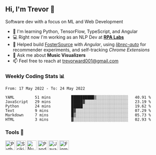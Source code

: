 ## Hi, I'm Trevor 👋

Software dev with a focus on ML and Web Development

- 🌱 I'm learning Python, TensorFlow, TypeScript, and Angular
- 💻 Right now I'm working as an NLP Dev at [**RPA Labs**](https://rpalabs.com/)
- 🔧 Helped build [FosterSource](https://github.com/blueprintboulder/f21s22-foster-source.git) with _Angular_, using [_librec-auto_](https://github.com/that-recsys-lab/librec-auto.git) for recommender experiments, and self-tracking _Chrome Extensions_
- 💬 Ask me about **Music Visualizers**
- 📫 Feel free to reach at <a href="mailto:trevorward001@gmail.com">trevorward001@gmail.com<a>

### Weekly Coding Stats 📊
<!--START_SECTION:waka-->

```text
From: 17 May 2022 - To: 24 May 2022

YAML         51 mins         ██████████▒░░░░░░░░░░░░░░   40.91 %
JavaScript   29 mins         █████▓░░░░░░░░░░░░░░░░░░░   23.19 %
Python       24 mins         █████░░░░░░░░░░░░░░░░░░░░   19.62 %
Text         9 mins          █▓░░░░░░░░░░░░░░░░░░░░░░░   07.29 %
Markdown     7 mins          █▒░░░░░░░░░░░░░░░░░░░░░░░   05.73 %
HTML         3 mins          ▓░░░░░░░░░░░░░░░░░░░░░░░░   02.93 %
```

<!--END_SECTION:waka-->

### Tools 🔩

<p>
  <img height="30" alt="Python" src="https://img.shields.io/badge/python-3E6963?&style=for-the-badge&logo=python&logoColor=white"/>
  <img height="30" alt="Scikit Learn" src="https://img.shields.io/badge/scikit_learn-295952?style=for-the-badge&logo=scikit-learn&logoColor=white">
  <img height="30" alt="Numpy" src="https://img.shields.io/badge/Numpy-245049?style=for-the-badge&logo=numpy&logoColor=white"/>
  <img height="30" alt="Pandas" src="https://img.shields.io/badge/Pandas-204741?style=for-the-badge&logo=pandas&logoColor=white"/>
  <img height="30" alt="JavaScript" src="https://img.shields.io/badge/javascript-1C3E39?&style=for-the-badge&logo=javascript&logoColor=white"/>
  <img height="30" alt="Figma" src="https://img.shields.io/badge/Figma-183531?style=for-the-badge&logo=figma&logoColor=white"/>
  
</p>


<!--

Here are some ideas to get you started:

- 🔭 I’m currently working on (way to add branches committed on)
- 🌱 I’m currently learning Web Frameworks and Machine Learning! (Lisp, JS (react & angular), Python, and __)
- 💬 Ask me about ...
- 📫 How to reach me: 
- 😄 Pronouns: He/Him/His
- ⚡ Fun fact: ...

that-recsys-lab
-->
